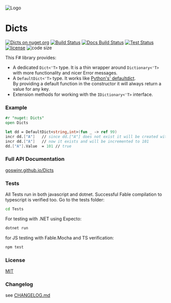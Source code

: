
![Logo](https://raw.githubusercontent.com/goswinr/Dicts/main/Docs/img/logo128.png)
# Dicts

[![Dicts on nuget.org](https://img.shields.io/nuget/v/Dicts)](https://www.nuget.org/packages/Dicts/)
[![Build Status](https://github.com/goswinr/Dicts/actions/workflows/build.yml/badge.svg)](https://github.com/goswinr/Dicts/actions/workflows/build.yml)
[![Docs Build Status](https://github.com/goswinr/Dicts/actions/workflows/docs.yml/badge.svg)](https://github.com/goswinr/Dicts/actions/workflows/docs.yml)
[![Test Status](https://github.com/goswinr/Dicts/actions/workflows/test.yml/badge.svg)](https://github.com/goswinr/Dicts/actions/workflows/test.yml)
[![license](https://img.shields.io/github/license/goswinr/Dicts)](LICENSE.md)
![code size](https://img.shields.io/github/languages/code-size/goswinr/Dicts.svg)

This F# library provides:
- A dedicated `Dict<'T>` type. It is a thin wrapper around `Dictionary<'T>` with more functionality and nicer Error messages.
- A `DefaultDict<'T>` type. It works like [Python's' defaultdict](https://docs.python.org/3/library/collections.html#collections.defaultdict).\
By providing a default function in the constructor it will always return a value for any key.
- Extension methods for working with the `IDictionary<'T>` interface.


### Example

```fsharp
#r "nuget: Dicts"
open Dicts

let dd = DefaultDict<string,int>(fun _ -> ref 99)
incr dd.["A"]   // since dd.["A"] does not exist it will be created with the default value 99, and then incremented  to 100
incr dd.["A"]   // now it exists and will be incremented to 101
dd.["A"].Value  = 101 // true
```

### Full API Documentation

[goswinr.github.io/Dicts](https://goswinr.github.io/Dicts/reference/dicts.html)


### Tests
All Tests run in both javascript and dotnet.
Successful Fable compilation to typescript is verified too.
Go to the tests folder:

```bash
cd Tests
```

For testing with .NET using Expecto:

```bash
dotnet run
```

for JS testing with Fable.Mocha and TS verification:

```bash
npm test
```

### License
[MIT](https://raw.githubusercontent.com/goswinr/Dicts/main/LICENSE.txt)

### Changelog
see [CHANGELOG.md](https://github.com/goswinr/Dicts/blob/main/CHANGELOG.md)


